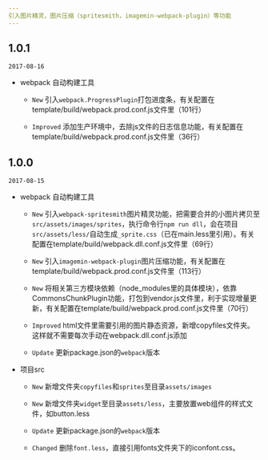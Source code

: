 ```yaml
---
引入图片精灵，图片压缩（spritesmith，imagemin-webpack-plugin）等功能
---
```


## 1.0.1

`2017-08-16`

- webpack 自动构建工具

  - `New` 引入`webpack.ProgressPlugin`打包进度条，有关配置在template/build/webpack.prod.conf.js文件里（101行）

  - `Improved` 添加生产环境中，去除js文件的日志信息功能，有关配置在template/build/webpack.prod.conf.js文件里（36行）


## 1.0.0

`2017-08-15`

- webpack 自动构建工具

  - `New` 引入`webpack-spritesmith`图片精灵功能，把需要合并的小图片拷贝至`src/assets/images/sprites`，执行命令行`npm run dll`，会在项目`src/assets/less/`自动生成`_sprite.css`（已在main.less里引用）。有关配置在template/build/webpack.dll.conf.js文件里（69行）

  - `New` 引入`imagemin-webpack-plugin`图片压缩功能，有关配置在template/build/webpack.prod.conf.js文件里（113行）

  - `New` 将相关第三方模块依赖（node_modules里的具体模块），依靠CommonsChunkPlugin功能，打包到vendor.js文件里，利于实现增量更新，有关配置在template/build/webpack.prod.conf.js文件里（70行）

  - `Improved` html文件里需要引用的图片静态资源，新增copyfiles文件夹。这样就不需要每次手动在webpack.dll.conf.js添加

  - `Update` 更新package.json的`webpack`版本

- 项目src

  - `New` 新增文件夹`copyfiles`和`sprites`至目录`assets/images`

  - `New` 新增文件夹`widget`至目录`assets/less`，主要放置web组件的样式文件，如button.less

  - `Update` 更新package.json的`webpack`版本

  - `Changed` 删除`font.less`，直接引用fonts文件夹下的iconfont.css。

